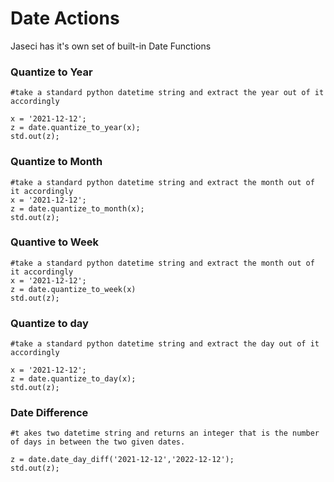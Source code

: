 # Date Actions

Jaseci has it's own set of built-in Date Functions 

### Quantize to Year
```jac
#take a standard python datetime string and extract the year out of it accordingly

x = '2021-12-12';
z = date.quantize_to_year(x);
std.out(z);

```
### Quantize to Month
```jac
#take a standard python datetime string and extract the month out of it accordingly
x = '2021-12-12';
z = date.quantize_to_month(x);
std.out(z);

```
### Quantive to Week 
```jac
#take a standard python datetime string and extract the month out of it accordingly
x = '2021-12-12';
z = date.quantize_to_week(x)
std.out(z);
```
### Quantize to day
```jac
#take a standard python datetime string and extract the day out of it accordingly

x = '2021-12-12';
z = date.quantize_to_day(x);
std.out(z);
```
### Date Difference 
```jac
#t akes two datetime string and returns an integer that is the number of days in between the two given dates.

z = date.date_day_diff('2021-12-12','2022-12-12');
std.out(z);
```

```
